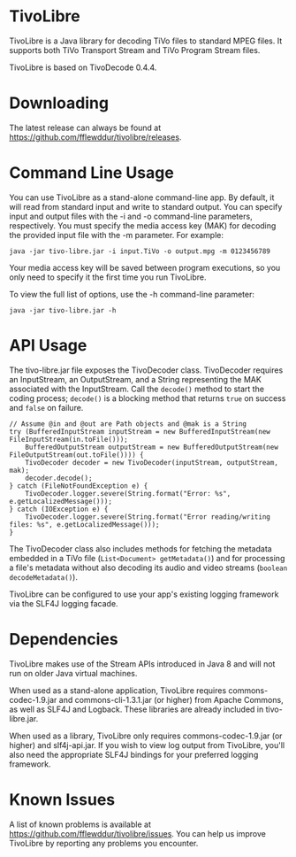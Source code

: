 # TivoLibre
TivoLibre is a Java library for decoding TiVo files to standard MPEG files. It supports both TiVo Transport Stream and TiVo Program Stream files.

TivoLibre is based on TivoDecode 0.4.4.

# Downloading
The latest release can always be found at https://github.com/fflewddur/tivolibre/releases.

# Command Line Usage
You can use TivoLibre as a stand-alone command-line app. By default, it will read from standard input and write to standard output. You can specify input and output files with the -i and -o command-line parameters, respectively. You must specify the media access key (MAK) for decoding the provided input file with the -m parameter. For example:

    java -jar tivo-libre.jar -i input.TiVo -o output.mpg -m 0123456789

Your media access key will be saved between program executions, so you only need to specify it the first time you run TivoLibre.

To view the full list of options, use the -h command-line parameter:

    java -jar tivo-libre.jar -h

# API Usage
The tivo-libre.jar file exposes the TivoDecoder class. TivoDecoder requires an InputStream, an OutputStream, and a String representing the MAK associated with the InputStream. Call the `decode()` method to start the coding process; `decode()` is a blocking method that returns `true` on success and `false` on failure.

    // Assume @in and @out are Path objects and @mak is a String
    try (BufferedInputStream inputStream = new BufferedInputStream(new FileInputStream(in.toFile()));
        BufferedOutputStream outputStream = new BufferedOutputStream(new FileOutputStream(out.toFile()))) {
        TivoDecoder decoder = new TivoDecoder(inputStream, outputStream, mak);
        decoder.decode();
    } catch (FileNotFoundException e) {
        TivoDecoder.logger.severe(String.format("Error: %s", e.getLocalizedMessage()));
    } catch (IOException e) {
        TivoDecoder.logger.severe(String.format("Error reading/writing files: %s", e.getLocalizedMessage()));
    }

The TivoDecoder class also includes methods for fetching the metadata embedded in a TiVo file (`List<Document> getMetadata()`) and for processing a file's metadata without also decoding its audio and video streams (`boolean decodeMetadata()`).

TivoLibre can be configured to use your app's existing logging framework via the SLF4J logging facade.

# Dependencies
TivoLibre makes use of the Stream APIs introduced in Java 8 and will not run on older Java virtual machines.

When used as a stand-alone application, TivoLibre requires commons-codec-1.9.jar and commons-cli-1.3.1.jar (or higher) from Apache Commons, as well as SLF4J and Logback. These libraries are already included in tivo-libre.jar.

When used as a library, TivoLibre only requires commons-codec-1.9.jar (or higher) and slf4j-api.jar. If you wish to view log output from TivoLibre, you'll also need the appropriate SLF4J bindings for your preferred logging framework.

# Known Issues
A list of known problems is available at https://github.com/fflewddur/tivolibre/issues. You can help us improve TivoLibre by reporting any problems you encounter.